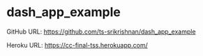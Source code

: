 # dash_app_example

GitHub URL: https://github.com/ts-srikrishnan/dash_app_example

Heroku URL: https://cc-final-tss.herokuapp.com/